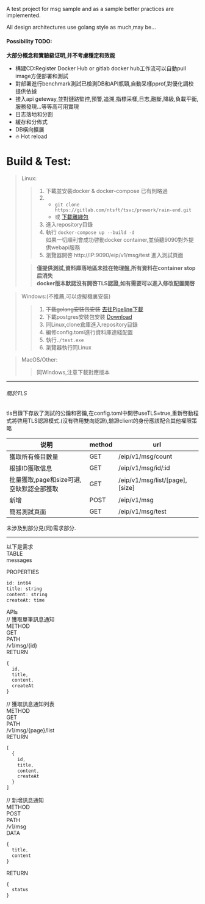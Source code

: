 A test project for msg sample and as a sample better practices are implemented.

All design architectures use golang style as much,may be...

#### Possibility TODO:

  **大部分概念和實驗級证明,并不考慮穩定和效能**

* 構建CD:Register Docker Hub or gitlab docker hub工作流可以自動pull image方便部署和測試
* 對部署進行benchmark測試已檢測DB和API瓶頸,自動采樣pprof,對優化調校提供依據
* 接入api geteway,並對鏈路監控,預警,追溯,指標采樣,日志,融斷,降級,負載平衡,服務發現...等等高可用實現
* 日志落地和分割
* 緩存和分佈式
* DB橫向擴展
* 🔥 Hot reload

# Build & Test:

> Linux:  
>
> > 1. 下載並安裝docker & docker-compose  已有則略過
> > 2. - `git clone https://gitlab.com/ntsft/tsvc/prework/rain-end.git`
> >    - 或  [下載離綫包](https://gitlab.com/ntsft/tsvc/prework/rain-end/-/archive/master/rain-end-master.tar.gz)  
> > 3. 進入repository目錄  
> > 4.    執行 `docker-compose up --build -d`  
> >       如果一切順利會成功啓動docker container,並偵聽9090對外提供webapi服務  
> > 5. 瀏覽器開啓 http://IP:9090/eip/v1/msg/test  進入測試頁面
>
> > **僅提供測試,資料庫落地區未挂在物理盤,所有資料在container stop后消失**  
> > **docker版本默認沒有開啓TLS認證,如有需要可以進入修改配置開啓**



> Windows:(不推薦,可以虛擬機裏安裝)  
>
> > 1. ~~下載golang安裝包安裝~~ [去往Pipeline下載](https://gitlab.com/ntsft/tsvc/prework/rain-end/-/pipelines)
> > 2. 下載postgres安裝包安裝  [Download](https://sbp.enterprisedb.com/getfile.jsp?fileid=12851&_ga=2.269118450.286541361.1602680538-371199612.1601476970)
> > 3. 同Linux,clone倉庫進入repository目錄  
> > 4. 編修config.toml進行資料庫連綫配置  
> > 5. 執行`./test.exe`  
> > 6. 瀏覽器執行同Linux



> MacOS/Other:  
>
> > 同Windows,注意下載對應版本



---

###### 關於TLS

tls目錄下存放了測試的公鑰和密鑰,在config.toml中開啓useTLS=true,重新啓動程式將啓用TLS認證模式.(沒有啓用雙向認證),驗證client的身份應該配合其他權限策略

| 说明                                     | method | url                            |
| ---------------------------------------- | ------ | ------------------------------ |
| 獲取所有條目數量                         | GET    | /eip/v1/msg/count              |
| 根據ID獲取信息                           | GET    | /eip/v1/msg/id/:id             |
| 批量獲取,page和size可選,空缺默認全部獲取 | GET    | /eip/v1/msg/list/[page],[size] |
| 新增                                     | POST   | /eip/v1/msg                    |
| 簡易測試頁面                             | GET    | /eip/v1/msg/test               |



未涉及到部分見(同)需求部分.

---
以下是需求  
TABLE  
messages

PROPERTIES  

```javascript
id: int64
title: string
content: string
createAt: time
```
APIs  
// 獲取單筆訊息通知  
METHOD  
GET  
PATH  
/v1/msg/{id}   
RETURN  

```javascript
{
  id,
  title,
  content,
  createAt
}
```



// 獲取訊息通知列表  
METHOD  
GET  
PATH  
/v1/msg/{page}/list  
RETURN  

```javascript
[
  {  
    id,
    title,
    content,
    createAt
  }
]
```

// 新增訊息通知  
METHOD  
POST  
PATH  
/v1/msg  
DATA  

```javascript
{
  title,
  content
}  
```

RETURN  

```javascript
{
  status
}
```